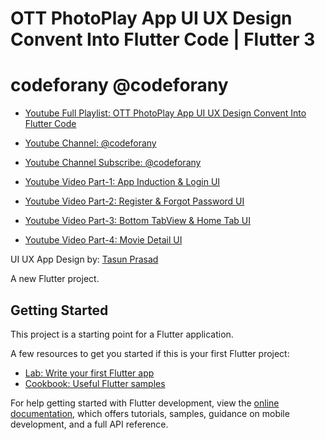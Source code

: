 # OTT PhotoPlay App UI UX Design Convent Into Flutter Code | Flutter 3

# codeforany @codeforany

- [Youtube Full Playlist: OTT PhotoPlay App UI UX Design Convent Into Flutter Code](https://www.youtube.com/playlist?list=PLzcRC7PA0xWRA4mQcqx2-FbmHjLKbUSqZ)
- [Youtube Channel: @codeforany](https://www.youtube.com/channel/UCdQTp9wRK5vAOlEQZf9PHSg)
- [Youtube Channel Subscribe: @codeforany](https://www.youtube.com/channel/UCdQTp9wRK5vAOlEQZf9PHSg?sub_confirmation=1)


- [Youtube Video Part-1: App Induction & Login UI ](https://youtu.be/4Yr8NaQ-Gz0)
- [Youtube Video Part-2: Register & Forgot Password UI ](https://youtu.be/NbIwawfPh6A)
- [Youtube Video Part-3: Bottom TabView & Home Tab UI ](https://youtu.be/kJzs1aPkacE)
- [Youtube Video Part-4: Movie Detail UI ](https://youtu.be/5viFsYqvyro)

UI UX App Design by: [Tasun Prasad](https://www.behance.net/gallery/83595081/Photo-Play-UI-Kit-For-FREE)

A new Flutter project.

## Getting Started

This project is a starting point for a Flutter application.

A few resources to get you started if this is your first Flutter project:

- [Lab: Write your first Flutter app](https://docs.flutter.dev/get-started/codelab)
- [Cookbook: Useful Flutter samples](https://docs.flutter.dev/cookbook)

For help getting started with Flutter development, view the
[online documentation](https://docs.flutter.dev/), which offers tutorials,
samples, guidance on mobile development, and a full API reference.
